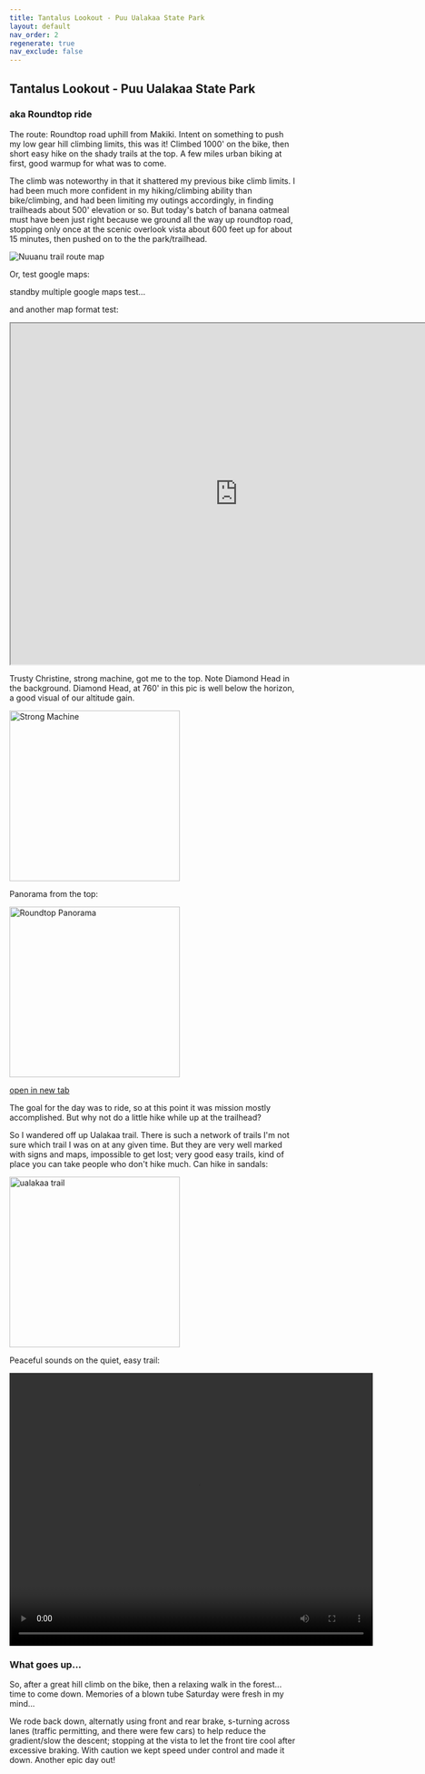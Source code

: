 ```yaml
---
title: Tantalus Lookout - Puu Ualakaa State Park
layout: default
nav_order: 2
regenerate: true
nav_exclude: false
---
```


## Tantalus Lookout - Puu Ualakaa State Park

### aka Roundtop ride

The route:  Roundtop road uphill from Makiki.  Intent on something to push my low gear hill climbing limits, this was it!  Climbed 1000' on the bike, then short easy hike on the shady trails at the top.  A few miles urban biking at first, good warmup for what was to come.

The climb was noteworthy in that it shattered my previous bike climb limits.  I had been much more confident in my hiking/climbing ability than bike/climbing, and had been limiting my outings accordingly, in finding trailheads about 500' elevation or so.  But today's batch of banana oatmeal must have been just right because we ground all the way up roundtop road, stopping only once at the scenic overlook vista about 600 feet up for about 15 minutes, then pushed on to the the park/trailhead.

<p><img src="../oahuv1/images/puuualakaa/map.png"   alt="Nuuanu trail route map" /></p>

Or, test google maps:  

standby multiple google maps test...

and another map format test:  


<iframe src="https://www.google.com/maps/d/embed?mid=1Fs5nGCygzvK0C-KWwYiTGIuRBOtg3uw&ehbc=2E312F" width="800" height="600"></iframe>


Trusty Christine, strong machine, got me to the top.  Note Diamond Head in the background.  Diamond Head, at 760' in this pic is well below the horizon, a good visual of our altitude gain.

<p><img src="../oahuv1/images/puuualakaa/IMG_0962.JPG"   alt="Strong Machine" height="300px" /></p>

Panorama from the top:


<p><img src="../oahuv1/images/puuualakaa/IMG_0972.JPG"   alt="Roundtop Panorama" height="300px" /></p>

<a href="../oahuv1/images/puuualakaa/IMG_0972.JPG" target="blank">open in new tab</a>

The goal for the day was to ride, so at this point it was mission mostly accomplished.  But why not do a little hike while up at the trailhead?  

So I wandered off up Ualakaa trail.  There is such a network of trails I'm not sure which trail I was on at any given time.  But they are very well marked with signs and maps, impossible to get lost; very good easy trails, kind of place you can take people who don't hike much.  Can hike in sandals:

<p><img src="../oahuv1/images/puuualakaa/IMG_0980.JPG"   alt="ualakaa trail" height="300px" /></p>


Peaceful sounds on the quiet, easy trail:
<p>
<video width="640" height="480" controls>
<source src="../oahuv1/images/puuualakaa/makikitrailsample.webm" type="video/webm">
  Your browser does not support the video tag.
</video>
</p>

### What goes up...  

So, after a great hill climb on the bike, then a relaxing walk in the forest... time to come down.  Memories of a blown tube Saturday were fresh in my mind...

We rode back down, alternatly using front and rear brake, s-turning across lanes (traffic permitting, and there were few cars) to help reduce the gradient/slow the descent; stopping at the vista to let the front tire cool after excessive braking.  With caution we kept speed under control and made it down.  Another epic day out!  





